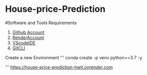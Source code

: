 # House-price-Prediction
#Software and Tools Requirements
1. [Github Account](https://github.com)
2. [RenderAccount](https://render.com)
3. [VScodeIDE](https://code.visualstudio.com/)
4. [GitCLI](https://git-scm.com/docbbooks/en/v2/Getting-Started-The-Command-Line)

Create a new Environment
'''
conda create -p venv python==3.7 -y

'''
https://house-price-prediction-hwit.onrender.com
